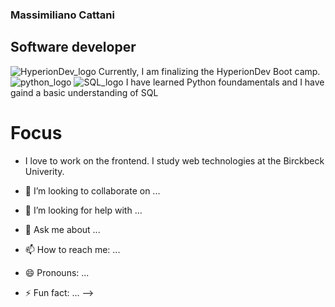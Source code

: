 ### Massimiliano Cattani
 ## Software developer 
![HyperionDev_logo](https://github.com/MassimilianoCattani/MassimilianoCattani/assets/52679658/1bcfbaaa-1682-4794-ab9c-f7afe7093259)
 Currently, I am finalizing the HyperionDev Boot camp.
![python_logo](https://github.com/MassimilianoCattani/MassimilianoCattani/assets/52679658/416f41e9-434f-4aa8-9036-671cbeeaed7c) ![SQL_logo](https://github.com/MassimilianoCattani/MassimilianoCattani/assets/52679658/f11447e2-d322-4670-80c1-40f0a16b56f2)
I have learned Python foundamentals and I have gaind a basic understanding of SQL



 # Focus
  - I love to work on the frontend. I study web technologies at the Birckbeck Univerity. 
  




- 👯 I’m looking to collaborate on ...
- 🤔 I’m looking for help with ...
- 💬 Ask me about ...
- 📫 How to reach me: ...
- 😄 Pronouns: ...
- ⚡ Fun fact: ...
-->
